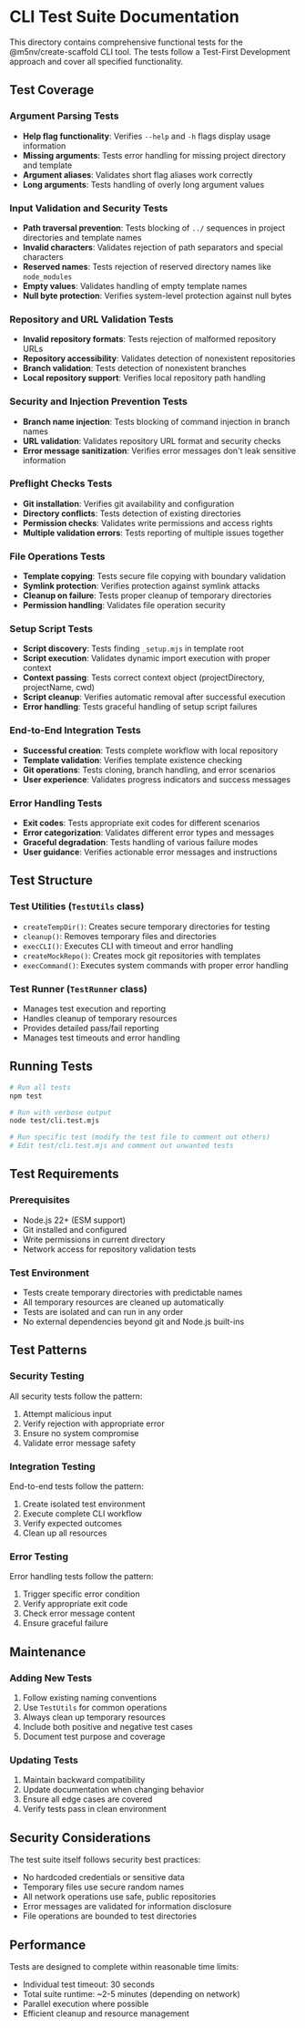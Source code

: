 # CLI Test Suite Documentation

This directory contains comprehensive functional tests for the @m5nv/create-scaffold CLI tool. The tests follow a Test-First Development approach and cover all specified functionality.

## Test Coverage

### Argument Parsing Tests

- **Help flag functionality**: Verifies `--help` and `-h` flags display usage information
- **Missing arguments**: Tests error handling for missing project directory and template
- **Argument aliases**: Validates short flag aliases work correctly
- **Long arguments**: Tests handling of overly long argument values

### Input Validation and Security Tests

- **Path traversal prevention**: Tests blocking of `../` sequences in project directories and template names
- **Invalid characters**: Validates rejection of path separators and special characters
- **Reserved names**: Tests rejection of reserved directory names like `node_modules`
- **Empty values**: Validates handling of empty template names
- **Null byte protection**: Verifies system-level protection against null bytes

### Repository and URL Validation Tests

- **Invalid repository formats**: Tests rejection of malformed repository URLs
- **Repository accessibility**: Validates detection of nonexistent repositories
- **Branch validation**: Tests detection of nonexistent branches
- **Local repository support**: Verifies local repository path handling

### Security and Injection Prevention Tests

- **Branch name injection**: Tests blocking of command injection in branch names
- **URL validation**: Validates repository URL format and security checks
- **Error message sanitization**: Verifies error messages don't leak sensitive information

### Preflight Checks Tests

- **Git installation**: Verifies git availability and configuration
- **Directory conflicts**: Tests detection of existing directories
- **Permission checks**: Validates write permissions and access rights
- **Multiple validation errors**: Tests reporting of multiple issues together

### File Operations Tests

- **Template copying**: Tests secure file copying with boundary validation
- **Symlink protection**: Verifies protection against symlink attacks
- **Cleanup on failure**: Tests proper cleanup of temporary directories
- **Permission handling**: Validates file operation security

### Setup Script Tests

- **Script discovery**: Tests finding `_setup.mjs` in template root
- **Script execution**: Validates dynamic import execution with proper context
- **Context passing**: Tests correct context object (projectDirectory, projectName, cwd)
- **Script cleanup**: Verifies automatic removal after successful execution
- **Error handling**: Tests graceful handling of setup script failures

### End-to-End Integration Tests

- **Successful creation**: Tests complete workflow with local repository
- **Template validation**: Verifies template existence checking
- **Git operations**: Tests cloning, branch handling, and error scenarios
- **User experience**: Validates progress indicators and success messages

### Error Handling Tests

- **Exit codes**: Tests appropriate exit codes for different scenarios
- **Error categorization**: Validates different error types and messages
- **Graceful degradation**: Tests handling of various failure modes
- **User guidance**: Verifies actionable error messages and instructions

## Test Structure

### Test Utilities (`TestUtils` class)

- `createTempDir()`: Creates secure temporary directories for testing
- `cleanup()`: Removes temporary files and directories
- `execCLI()`: Executes CLI with timeout and error handling
- `createMockRepo()`: Creates mock git repositories with templates
- `execCommand()`: Executes system commands with proper error handling

### Test Runner (`TestRunner` class)

- Manages test execution and reporting
- Handles cleanup of temporary resources
- Provides detailed pass/fail reporting
- Manages test timeouts and error handling

## Running Tests

```bash
# Run all tests
npm test

# Run with verbose output
node test/cli.test.mjs

# Run specific test (modify the test file to comment out others)
# Edit test/cli.test.mjs and comment out unwanted tests
```

## Test Requirements

### Prerequisites

- Node.js 22+ (ESM support)
- Git installed and configured
- Write permissions in current directory
- Network access for repository validation tests

### Test Environment

- Tests create temporary directories with predictable names
- All temporary resources are cleaned up automatically
- Tests are isolated and can run in any order
- No external dependencies beyond git and Node.js built-ins

## Test Patterns

### Security Testing

All security tests follow the pattern:

1. Attempt malicious input
2. Verify rejection with appropriate error
3. Ensure no system compromise
4. Validate error message safety

### Integration Testing

End-to-end tests follow the pattern:

1. Create isolated test environment
2. Execute complete CLI workflow
3. Verify expected outcomes
4. Clean up all resources

### Error Testing

Error handling tests follow the pattern:

1. Trigger specific error condition
2. Verify appropriate exit code
3. Check error message content
4. Ensure graceful failure

## Maintenance

### Adding New Tests

1. Follow existing naming conventions
2. Use `TestUtils` for common operations
3. Always clean up temporary resources
4. Include both positive and negative test cases
5. Document test purpose and coverage

### Updating Tests

1. Maintain backward compatibility
2. Update documentation when changing behavior
3. Ensure all edge cases are covered
4. Verify tests pass in clean environment

## Security Considerations

The test suite itself follows security best practices:

- No hardcoded credentials or sensitive data
- Temporary files use secure random names
- All network operations use safe, public repositories
- Error messages are validated for information disclosure
- File operations are bounded to test directories

## Performance

Tests are designed to complete within reasonable time limits:

- Individual test timeout: 30 seconds
- Total suite runtime: ~2-5 minutes (depending on network)
- Parallel execution where possible
- Efficient cleanup and resource management
